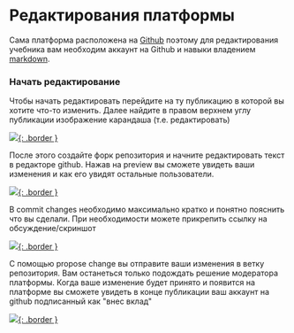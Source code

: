 # Редактирования платформы

Сама платформа расположена на [Github](https://github.com/TheNameXDD/Spaju-learning/) поэтому для редактирования учебника вам необходим аккаунт на Github и навыки владением [markdown](https://www.markdownguide.org/basic-syntax/).

### Начать редактирование

Чтобы начать редактировать перейдите на ту публикацию в которой вы хотите что-то изменить. Далее найдите в правом верхнем углу публикации изображение карандаша (т.е. редактировать)

[![](editing/img/1_step.png){: .border }](editing/img/1_step.png)

После этого создайте форк репозитория и начните редактировать текст в редакторе github. Нажав на preview вы сможете увидеть ваши изменения и как его увидят остальные пользователи.

[![](editing/img/editor.png){: .border }](editing/img/editor.png)

В commit changes необходимо максимально кратко и понятно пояснить что вы сделали. При необходимости можете прикрепить ссылку на обсуждение/скриншот

[![](editing/img/2_step.png){: .border }](editing/img/2_step.png)

С помощью propose change вы отправите ваши изменения в ветку репозитория. Вам останеться только подождать решение модератора платформы. Когда ваше изменение будет принято и появится на платформе вы сможете увидеть в конце публикации ваш аккаунт на github подписанный как "внес вклад"

[![](editing/img/3_step.png){: .border }](editing/img/3_step.png)

